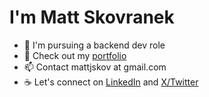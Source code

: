# I'm Matt Skovranek
- 🔭 I'm pursuing a backend dev role
- 📂 Check out my [portfolio](https://skovranek.github.io/)
- 📫 Contact mattjskov at gmail.com
- ☕ Let's connect on [LinkedIn](https://www.linkedin.com/in/matthew-skovranek-6390ba23a/) and [X/Twitter](https://twitter.com/MattSkovranek)
